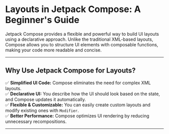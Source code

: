 # **Layouts in Jetpack Compose: A Beginner's Guide**

Jetpack Compose provides a flexible and powerful way to build UI layouts using a declarative approach. Unlike the traditional XML-based layouts, Compose allows you to structure UI elements with composable functions, making your code more readable and concise.

---

## **Why Use Jetpack Compose for Layouts?**

✅ **Simplified UI Code:** Compose eliminates the need for complex XML layouts.  
✅ **Declarative UI:** You describe how the UI should look based on the state, and Compose updates it automatically.  
✅ **Flexible & Customizable:** You can easily create custom layouts and modify existing ones with `Modifier`.  
✅ **Better Performance:** Compose optimizes UI rendering by reducing unnecessary recompositions.  

---
